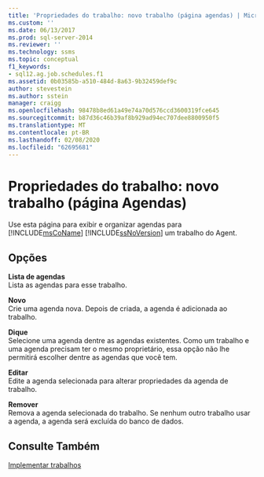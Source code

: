 ```yaml
---
title: 'Propriedades do trabalho: novo trabalho (página agendas) | Microsoft Docs'
ms.custom: ''
ms.date: 06/13/2017
ms.prod: sql-server-2014
ms.reviewer: ''
ms.technology: ssms
ms.topic: conceptual
f1_keywords:
- sql12.ag.job.schedules.f1
ms.assetid: 0b03585b-a510-484d-8a63-9b32459def9c
author: stevestein
ms.author: sstein
manager: craigg
ms.openlocfilehash: 98478b8ed61a49e74a70d576ccd3600319fce645
ms.sourcegitcommit: b87d36c46b39af8b929ad94ec707dee8800950f5
ms.translationtype: MT
ms.contentlocale: pt-BR
ms.lasthandoff: 02/08/2020
ms.locfileid: "62695681"
---
```

# <a name="job-properties-new-job-schedules-page"></a>Propriedades do trabalho: novo trabalho (página Agendas)
  Use esta página para exibir e organizar agendas para [!INCLUDE[msCoName](../../includes/msconame-md.md)] [!INCLUDE[ssNoVersion](../../includes/ssnoversion-md.md)] um trabalho do Agent.  
  
## <a name="options"></a>Opções  
 **Lista de agendas**  
 Lista as agendas para esse trabalho.  
  
 **Novo**  
 Crie uma agenda nova. Depois de criada, a agenda é adicionada ao trabalho.  
  
 **Dique**  
 Selecione uma agenda dentre as agendas existentes. Como um trabalho e uma agenda precisam ter o mesmo proprietário, essa opção não lhe permitirá escolher dentre as agendas que você tem.  
  
 **Editar**  
 Edite a agenda selecionada para alterar propriedades da agenda de trabalho.  
  
 **Remover**  
 Remova a agenda selecionada do trabalho. Se nenhum outro trabalho usar a agenda, a agenda será excluída do banco de dados.  
  
## <a name="see-also"></a>Consulte Também  
 [Implementar trabalhos](implement-jobs.md)  
  
  
